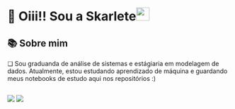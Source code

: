 
<h1>💖 Oiii!! Sou a Skarlete<img src="https://raw.githubusercontent.com/iampavangandhi/iampavangandhi/master/gifs/Hi.gif" width="30px">  </h1>

<b><h2>📚 Sobre mim</h2></b>
❏ Sou graduanda de análise de sistemas e estágiaria em modelagem de dados.
Atualmente, estou estudando aprendizado de máquina e guardando meus notebooks de estudo aqui nos repositórios :)
  
  ##
  
  <div>
  <a href = "mailto:skarlete.luz@gmail.com"><img src="https://img.shields.io/badge/-Gmail-%23333?style=for-the-badge&logo=gmail&logoColor=white" target="_blank"></a>
  <a href="https://www.linkedin.com/in/skarlete-luz-473521225/" target="_blank"><img src="https://img.shields.io/badge/-LinkedIn-%230077B5?style=for-the-badge&logo=linkedin&logoColor=white" target="_blank"></a> 
  </div>
